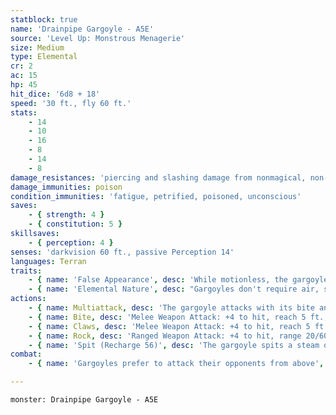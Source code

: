 ```yaml
---
statblock: true
name: 'Drainpipe Gargoyle - A5E'
source: 'Level Up: Monstrous Menagerie'
size: Medium
type: Elemental
cr: 2
ac: 15
hp: 45
hit_dice: '6d8 + 18'
speed: '30 ft., fly 60 ft.'
stats:
    - 14
    - 10
    - 16
    - 8
    - 14
    - 8
damage_resistances: 'piercing and slashing damage from nonmagical, non-adamantine weapons'
damage_immunities: poison
condition_immunities: 'fatigue, petrified, poisoned, unconscious'
saves:
    - { strength: 4 }
    - { constitution: 5 }
skillsaves:
    - { perception: 4 }
senses: 'darkvision 60 ft., passive Perception 14'
languages: Terran
traits:
    - { name: 'False Appearance', desc: 'While motionless, the gargoyle is indistinguishable from a normal statue.' }
    - { name: 'Elemental Nature', desc: "Gargoyles don't require air, sustenance, or sleep." }
actions:
    - { name: Multiattack, desc: 'The gargoyle attacks with its bite and its claws.' }
    - { name: Bite, desc: 'Melee Weapon Attack: +4 to hit, reach 5 ft., one target. Hit: 5 (1d6 + 2) piercing damage.' }
    - { name: Claws, desc: 'Melee Weapon Attack: +4 to hit, reach 5 ft., one target. Hit: 5 (1d6 + 2) slashing damage, or 9 (2d6 + 2) slashing damage if the gargoyle started its turn at least 20 feet above the target.' }
    - { name: Rock, desc: 'Ranged Weapon Attack: +4 to hit, range 20/60 ft., one target. Hit: 9 (2d6 + 2) bludgeoning damage.' }
    - { name: 'Spit (Recharge 56)', desc: 'The gargoyle spits a steam of water 5 feet wide and 30 feet long. Each creature in the area makes a DC 12 Strength saving throw, taking 10 (3d6) bludgeoning damage and being pushed up to 15 feet from the gargoyle on a failure. On a success, a creature takes half damage.' }
combat:
    - { name: 'Gargoyles prefer to attack their opponents from above', desc: 'If space allows, they dive towards a foe, dealing extra claw damage, and then fly back up on the same turn. They accept opportunity attacks in order to gain height on their opponent, especially when fighting a creature with a nonmagical bladed weapon.' }

---
```

```statblock
monster: Drainpipe Gargoyle - A5E
```
